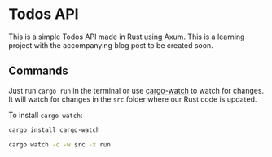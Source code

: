 # Todos API

This is a simple Todos API made in Rust using Axum. This is a learning project with the accompanying blog post to be created soon.

## Commands

Just run `cargo run` in the terminal or use [cargo-watch](https://crates.io/crates/cargo-watch) to watch for changes. It will watch for changes in the `src` folder where our Rust code is updated.

To install `cargo-watch`:

```sh
cargo install cargo-watch
```

```sh
cargo watch -c -w src -x run
```
